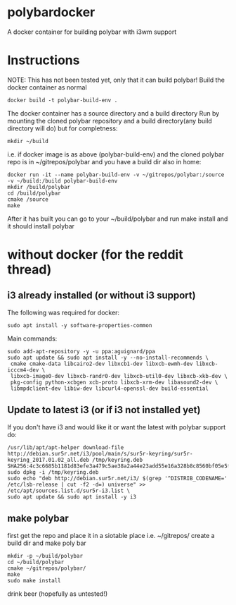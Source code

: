 # polybardocker
A docker container for building polybar with i3wm support

# Instructions
NOTE: This has not been tested yet, only that it can build polybar!
Build the docker container as normal

    docker build -t polybar-build-env .

The docker container has a source directory and a build directory
Run by mounting the cloned polybar repository and a build directory(any build directory will do) but for completness:

    mkdir ~/build

i.e. if docker image is as above (polybar-build-env) and the cloned polybar repo is in ~/gitrepos/polybar and you have a build dir also in home:

    docker run -it --name polybar-build-env -v ~/gitrepos/polybar:/source -v ~/build:/build polybar-build-env
    mkdir /build/polybar
    cd /build/polybar
    cmake /source
    make

After it has built you can go to your ~/build/polybar and run make install and it should install polybar


# without docker (for the reddit thread)
## i3 already installed (or without i3 support)

The following was required for docker:

    sudo apt install -y software-properties-common 

Main commands:

    sudo add-apt-repository -y -u ppa:aguignard/ppa 
    sudo apt update && sudo apt install -y --no-install-recommends \
     cmake cmake-data libcairo2-dev libxcb1-dev libxcb-ewmh-dev libxcb-icccm4-dev \
     libxcb-image0-dev libxcb-randr0-dev libxcb-util0-dev libxcb-xkb-dev \
     pkg-config python-xcbgen xcb-proto libxcb-xrm-dev libasound2-dev \
     libmpdclient-dev libiw-dev libcurl4-openssl-dev build-essential

## Update to latest i3 (or if i3 not installed yet)
If you don't have i3 and would like it or want the latest with polybar support do:

    /usr/lib/apt/apt-helper download-file http://debian.sur5r.net/i3/pool/main/s/sur5r-keyring/sur5r-keyring_2017.01.02_all.deb /tmp/keyring.deb SHA256:4c3c6685b1181d83efe3a479c5ae38a2a44e23add55e16a328b8c8560bf05e5f
    sudo dpkg -i /tmp/keyring.deb
    sudo echo "deb http://debian.sur5r.net/i3/ $(grep '^DISTRIB_CODENAME=' /etc/lsb-release | cut -f2 -d=) universe" >> /etc/apt/sources.list.d/sur5r-i3.list \
    sudo apt update && sudo apt install -y i3

## make polybar
first get the repo and place it in a siotable place i.e. ~/gitrepos/<polybar>
create a build dir and make poly bar

    mkdir -p ~/build/polybar
    cd ~/build/polybar
    cmake ~/gitrepos/polybar/
    make
    sudo make install

drink beer (hopefully as untested!)

